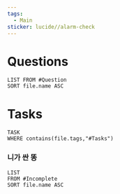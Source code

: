 ```yaml
---
tags:
  - Main
sticker: lucide//alarm-check
---
```

# Questions
```dataview
LIST FROM #Question 
SORT file.name ASC
```
# Tasks

```dataview
TASK
WHERE contains(file.tags,"#Tasks")
```
### 니가 싼 똥
```dataview
LIST
FROM #Incomplete 
SORT file.name ASC
```

